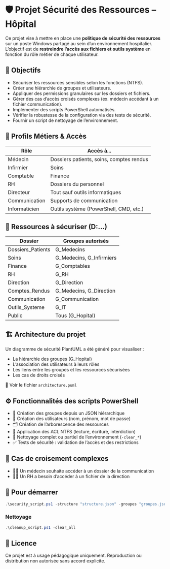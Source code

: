 # 🛡️ Projet Sécurité des Ressources – Hôpital

Ce projet vise à mettre en place une **politique de sécurité des ressources** sur un poste Windows partagé au sein d’un environnement hospitalier. L’objectif est de **restreindre l’accès aux fichiers et outils système** en fonction du rôle métier de chaque utilisateur.

## 🎯 Objectifs

- Sécuriser les ressources sensibles selon les fonctions (NTFS).
- Créer une hiérarchie de groupes et utilisateurs.
- Appliquer des permissions granulaires sur les dossiers et fichiers.
- Gérer des cas d’accès croisés complexes (ex. médecin accédant à un fichier communication).
- Implémenter des scripts PowerShell automatisés.
- Vérifier la robustesse de la configuration via des tests de sécurité.
- Fournir un script de nettoyage de l’environnement.

## 👥 Profils Métiers & Accès

| Rôle         | Accès à...                                   |
|--------------|-----------------------------------------------|
| Médecin      | Dossiers patients, soins, comptes rendus      |
| Infirmier    | Soins                                         |
| Comptable    | Finance                                       |
| RH           | Dossiers du personnel                         |
| Directeur    | Tout sauf outils informatiques                |
| Communication| Supports de communication                    |
| Informaticien| Outils système (PowerShell, CMD, etc.)        |

## 📂 Ressources à sécuriser (D:\...)

| Dossier                 | Groupes autorisés                  |
|-------------------------|-----------------------------------|
| Dossiers_Patients       | G_Medecins                        |
| Soins                   | G_Medecins, G_Infirmiers         |
| Finance                 | G_Comptables                     |
| RH                      | G_RH                             |
| Direction               | G_Direction                      |
| Comptes_Rendus          | G_Medecins, G_Direction          |
| Communication           | G_Communication                  |
| Outils_Systeme          | G_IT                             |
| Public                  | Tous (G_Hopital)                 |

## 🏗️ Architecture du projet

Un diagramme de sécurité PlantUML a été généré pour visualiser :

- La hiérarchie des groupes (G_Hopital)
- L’association des utilisateurs à leurs rôles
- Les liens entre les groupes et les ressources sécurisées
- Les cas de droits croisés

📎 Voir le fichier `architecture.puml`

## ⚙️ Fonctionnalités des scripts PowerShell

- 🔄 Création des groupes depuis un JSON hiérarchique
- 👤 Création des utilisateurs (nom, prénom, mot de passe)
- 🗂️ Création de l’arborescence des ressources
- 🔐 Application des ACL NTFS (lecture, écriture, interdiction)
- 🧼 Nettoyage complet ou partiel de l’environnement (`-clear_*`)
- ✅ Tests de sécurité : validation de l’accès et des restrictions

## 🧪 Cas de croisement complexes

- 👨‍⚕️ Un médecin souhaite accéder à un dossier de la communication
- 👩‍💼 Un RH a besoin d’accéder à un fichier de la direction

## 🚀 Pour démarrer

```powershell
.\security_script.ps1 -structure "structure.json" -groupes "groupes.json" -utilisateurs "utilisateurs.json"
```

### Nettoyage
```powershell
.\cleanup_script.ps1 -clear_all
```

## 📄 Licence

Ce projet est à usage pédagogique uniquement. Reproduction ou distribution non autorisée sans accord explicite.
